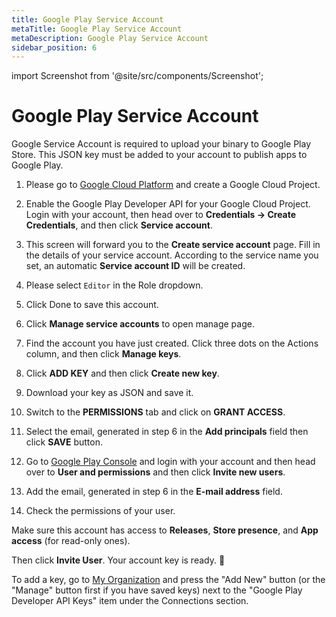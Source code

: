 ```yaml
---
title: Google Play Service Account
metaTitle: Google Play Service Account
metaDescription: Google Play Service Account
sidebar_position: 6
---
```


import Screenshot from '@site/src/components/Screenshot';

# Google Play Service Account

Google Service Account is required to upload your binary to Google Play Store. This JSON key must be added to your account to publish apps to Google Play.

1. Please go to [Google Cloud Platform](https://console.cloud.google.com/apis) and create a Google Cloud Project.

2. Enable the Google Play Developer API for your Google Cloud Project. Login with your account, then head over to **Credentials -> Create Credentials**, and then click **Service account**.

<Screenshot url='https://cdn.appcircle.io/docs/assets/google-service01.png' />

3. This screen will forward you to the **Create service account** page. Fill in the details of your service account. According to the service name you set, an automatic **Service account ID** will be created.

<Screenshot url='https://cdn.appcircle.io/docs/assets/google-service03.png' />

4. Please select `Editor` in the Role dropdown.

<Screenshot url='https://cdn.appcircle.io/docs/assets/google-service04.png' />

5. Click Done to save this account.

<Screenshot url='https://cdn.appcircle.io/docs/assets/google-service05.png' />

6. Click **Manage service accounts** to open manage page.

<Screenshot url='https://cdn.appcircle.io/docs/assets/google-service05-1.png' />

7. Find the account you have just created. Click three dots on the Actions column, and then click **Manage keys**.

<Screenshot url='https://cdn.appcircle.io/docs/assets/google-service06.png' />

8. Click **ADD KEY** and then click **Create new key**.

<Screenshot url='https://cdn.appcircle.io/docs/assets/google-service07.png' />

9. Download your key as JSON and save it.

<Screenshot url='https://cdn.appcircle.io/docs/assets/google-service08.png' />

10. Switch to the **PERMISSIONS** tab and click on **GRANT ACCESS**.

<Screenshot url='https://cdn.appcircle.io/docs/assets/google-service09.png' />

11. Select the email, generated in step 6 in the **Add principals** field then click **SAVE** button.

<Screenshot url='https://cdn.appcircle.io/docs/assets/google-service09-1.png' />

12. Go to [Google Play Console](https://play.google.com/console) and login with your account and then head over to **User and permissions** and then click **Invite new users**.

<Screenshot url='https://cdn.appcircle.io/docs/assets/google-service09-2.png' />

13. Add the email, generated in step 6 in the **E-mail address** field.

<Screenshot url='https://cdn.appcircle.io/docs/assets/google-service12.png' />

14. Check the permissions of your user.

<Screenshot url='https://cdn.appcircle.io/docs/assets/google-service11-1.png' />

Make sure this account has access to **Releases**, **Store presence**, and **App access** (for read-only ones).

<Screenshot url='https://cdn.appcircle.io/docs/assets/google-service11.png' />

Then click **Invite User**. Your account key is ready. 🎉

To add a key, go to [My Organization](./my-organization.md) and press the "Add New" button (or the "Manage" button first if you have saved keys) next to the "Google Play Developer API Keys" item under the Connections section.

